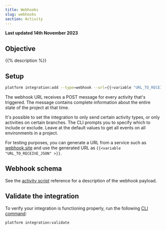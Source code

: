 ```yaml
---
title: Webhooks
slug: webhooks
section: Activity
---
```


**Last updated 14th November 2023**



## Objective  

{{% description %}}

## Setup

```bash
platform integration:add --type=webhook --url={{<variable "URL_TO_RECEIVE_JSON" >}}
```

The webhook URL receives a POST message for every activity that's triggered.
The message contains complete information about the entire state of the project at that time.

It's possible to set the integration to only send certain activity types, or only activities on certain branches.
The CLI prompts you to specify which to include or exclude.
Leave at the default values to get all events on all environments in a project.

For testing purposes, you can generate a URL from a service such as [webhook.site](https://webhook.site/)
and use the generated URL as `{{<variable "URL_TO_RECEIVE_JSON" >}}`.

## Webhook schema

See the [activity script](../integrations-activity/reference) reference for a description of the webhook payload.

## Validate the integration

To verify your integration is functioning properly, run the following [CLI command](/integrations/overview.md#validate-integrations):

```bash
platform integration:validate
```
